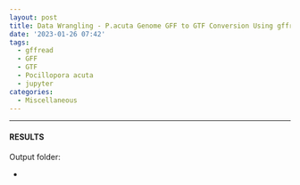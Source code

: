 ```yaml
---
layout: post
title: Data Wrangling - P.acuta Genome GFF to GTF Conversion Using gffread
date: '2023-01-26 07:42'
tags: 
  - gffread
  - GFF
  - GTF
  - Pocillopora acuta
  - jupyter
categories: 
  - Miscellaneous
---
```




---

#### RESULTS

Output folder:

- []()


